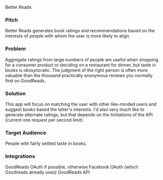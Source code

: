 Better Reads

### Pitch

Better Reads generates book ratings and recommendations based on the interests of people with whom the user is more likely to align. 

### Problem

Aggregate ratings from large numbers of people are useful when shopping for a consumer product or deciding on a restaurant for dinner, but taste in books is idiosyncratic. The judgment of the right person is often more valuable than the thousand practically anonymous reviews you normally find on GoodReads. 

### Solution

This app will focus on matching the user with other like-minded users and suggest books based the latter's interests. I'd also very much like to generate alternate ratings, but that depends on the limitations of the API (current one request per second limit).

### Target Audience

People with fairly settled taste in books.

### Integrations

GoodReads OAuth if possible, otherwise Facebook OAuth (which Goodreads already uses)
GoodReads API
